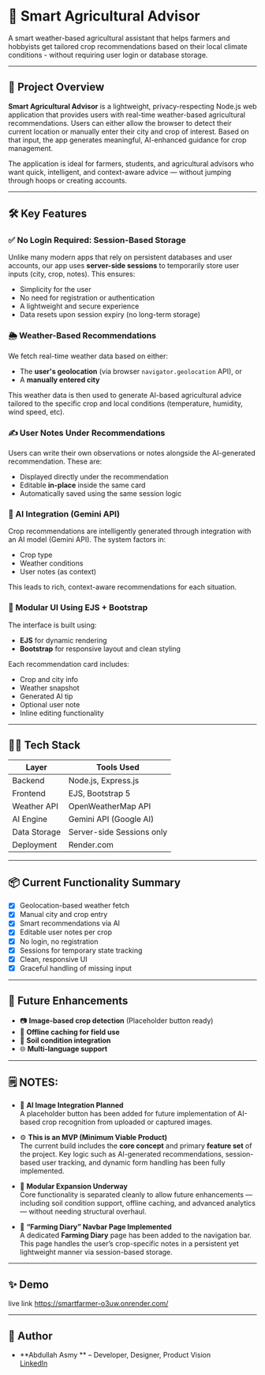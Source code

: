# 🌱 Smart Agricultural Advisor

A smart weather-based agricultural assistant that helps farmers and hobbyists get tailored crop recommendations based on their local climate conditions - without requiring user login or database storage.

---

## 🚀 Project Overview

**Smart Agricultural Advisor** is a lightweight, privacy-respecting Node.js web application that provides users with real-time weather-based agricultural recommendations. Users can either allow the browser to detect their current location or manually enter their city and crop of interest. Based on that input, the app generates meaningful, AI-enhanced guidance for crop management.

The application is ideal for farmers, students, and agricultural advisors who want quick, intelligent, and context-aware advice — without jumping through hoops or creating accounts.

---

## 🛠️ Key Features

### ✅ No Login Required: Session-Based Storage
Unlike many modern apps that rely on persistent databases and user accounts, our app uses **server-side sessions** to temporarily store user inputs (city, crop, notes). This ensures:
- Simplicity for the user
- No need for registration or authentication
- A lightweight and secure experience
- Data resets upon session expiry (no long-term storage)

### 🌦️ Weather-Based Recommendations
We fetch real-time weather data based on either:
- The **user's geolocation** (via browser `navigator.geolocation` API), or
- A **manually entered city**

This weather data is then used to generate AI-based agricultural advice tailored to the specific crop and local conditions (temperature, humidity, wind speed, etc).

### ✍️ User Notes Under Recommendations
Users can write their own observations or notes alongside the AI-generated recommendation. These are:
- Displayed directly under the recommendation
- Editable **in-place** inside the same card
- Automatically saved using the same session logic

### 🧠 AI Integration (Gemini API)
Crop recommendations are intelligently generated through integration with an AI model (Gemini API). The system factors in:
- Crop type
- Weather conditions
- User notes (as context)

This leads to rich, context-aware recommendations for each situation.

### 🧩 Modular UI Using EJS + Bootstrap
The interface is built using:
- **EJS** for dynamic rendering
- **Bootstrap** for responsive layout and clean styling

Each recommendation card includes:
- Crop and city info
- Weather snapshot
- Generated AI tip
- Optional user note
- Inline editing functionality

---

## 🧑‍💻 Tech Stack

| Layer           | Tools Used                |
|----------------|---------------------------|
| Backend        | Node.js, Express.js       |
| Frontend       | EJS, Bootstrap 5          |
| Weather API    | OpenWeatherMap API        |
| AI Engine      | Gemini API (Google AI)    |
| Data Storage   | Server-side Sessions only |
| Deployment     | Render.com                |

---

## 📦 Current Functionality Summary

- [x] Geolocation-based weather fetch
- [x] Manual city and crop entry
- [x] Smart recommendations via AI
- [x] Editable user notes per crop
- [x] No login, no registration
- [x] Sessions for temporary state tracking
- [x] Clean, responsive UI
- [x] Graceful handling of missing input

---

## 📝 Future Enhancements

- 📷 **Image-based crop detection** (Placeholder button ready)
- 🧠 **Offline caching for field use**
- 🧪 **Soil condition integration**
- 🌐 **Multi-language support**

---

## 🗒️ NOTES:

- 🌾 **AI Image Integration Planned**  
  A placeholder button has been added for future implementation of AI-based crop recognition from uploaded or captured images.

- ⚙️ **This is an MVP (Minimum Viable Product)**  
  The current build includes the **core concept** and primary **feature set** of the project. Key logic such as AI-generated recommendations, session-based user tracking, and dynamic form handling has been fully implemented.

- 🧩 **Modular Expansion Underway**  
  Core functionality is separated cleanly to allow future enhancements — including soil condition support, offline caching, and advanced analytics — without needing structural overhaul.

- 📖 **“Farming Diary” Navbar Page Implemented**  
  A dedicated **Farming Diary** page has been added to the navigation bar. This page handles the user’s crop-specific notes in a persistent yet lightweight manner via session-based storage.

---


## ✨ Demo

 live link
https://smartfarmer-o3uw.onrender.com/

---

## 🤝 Author

- **Abdullah Asmy ** – Developer, Designer, Product Vision  
  [LinkedIn](https://www.linkedin.com/in/aasmy/)

